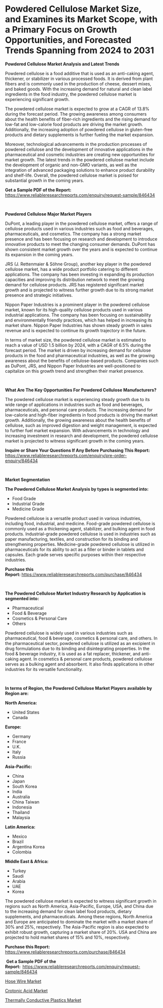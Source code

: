 <p><h1>Powdered Cellulose Market Size, and Examines its Market Scope, with a Primary Focus on Growth Opportunities, and Forecasted Trends Spanning from 2024 to 2031</h1></p><p><strong>Powdered Cellulose Market Analysis and Latest Trends</strong></p>
<p><p>Powdered cellulose is a food additive that is used as an anti-caking agent, thickener, or stabilizer in various processed foods. It is derived from plant fibers and is commonly used in the production of cheese, dessert mixes, and baked goods. With the increasing demand for natural and clean label ingredients in the food industry, the powdered cellulose market is experiencing significant growth.</p><p>The powdered cellulose market is expected to grow at a CAGR of 13.8% during the forecast period. The growing awareness among consumers about the health benefits of fiber-rich ingredients and the rising demand for low-fat and low-calorie food products are driving the market growth. Additionally, the increasing adoption of powdered cellulose in gluten-free products and dietary supplements is further fueling the market expansion.</p><p>Moreover, technological advancements in the production processes of powdered cellulose and the development of innovative applications in the pharmaceutical and cosmetic industries are creating new opportunities for market growth. The latest trends in the powdered cellulose market include the development of organic and non-GMO variants, as well as the integration of advanced packaging solutions to enhance product durability and shelf-life. Overall, the powdered cellulose market is poised for substantial growth in the coming years.</p></p>
<p><strong>Get a Sample PDF of the Report:&nbsp;</strong> <a href="https://www.reliableresearchreports.com/enquiry/request-sample/846434">https://www.reliableresearchreports.com/enquiry/request-sample/846434</a></p>
<p>&nbsp;</p>
<p><strong>Powdered Cellulose Major Market Players</strong></p>
<p><p>DuPont, a leading player in the powdered cellulose market, offers a range of cellulose products used in various industries such as food and beverages, pharmaceuticals, and cosmetics. The company has a strong market presence and has been focusing on research and development to introduce innovative products to meet the changing consumer demands. DuPont has shown consistent market growth over the years and is expected to continue its expansion in the coming years.</p><p>JRS (J. Rettenmaier & Söhne Group), another key player in the powdered cellulose market, has a wide product portfolio catering to different applications. The company has been investing in expanding its production capacities and improving its distribution network to meet the growing demand for cellulose products. JRS has registered significant market growth and is projected to witness further growth due to its strong market presence and strategic initiatives.</p><p>Nippon Paper Industries is a prominent player in the powdered cellulose market, known for its high-quality cellulose products used in various industrial applications. The company has been focusing on sustainability and environmentally friendly practices, which has helped in increasing its market share. Nippon Paper Industries has shown steady growth in sales revenue and is expected to continue its growth trajectory in the future.</p><p>In terms of market size, the powdered cellulose market is estimated to reach a value of USD 1.5 billion by 2024, with a CAGR of 6.5% during the forecast period. The market is driven by increasing demand for cellulose products in the food and pharmaceutical industries, as well as the growing awareness about the benefits of cellulose-based products. Companies such as DuPont, JRS, and Nippon Paper Industries are well-positioned to capitalize on this growth trend and strengthen their market presence.</p></p>
<p>&nbsp;</p>
<p><strong>What Are The Key Opportunities For Powdered Cellulose Manufacturers?</strong></p>
<p><p>The powdered cellulose market is experiencing steady growth due to its wide range of applications in industries such as food and beverages, pharmaceuticals, and personal care products. The increasing demand for low-calorie and high-fiber ingredients in food products is driving the market growth. Additionally, the growing awareness about the health benefits of cellulose, such as improved digestion and weight management, is expected to further fuel market expansion. With advancements in technology and increasing investment in research and development, the powdered cellulose market is projected to witness significant growth in the coming years.</p></p>
<p><strong>Inquire or Share Your Questions If Any Before Purchasing This Report:</strong> <a href="https://www.reliableresearchreports.com/enquiry/pre-order-enquiry/846434">https://www.reliableresearchreports.com/enquiry/pre-order-enquiry/846434</a></p>
<p>&nbsp;</p>
<p><strong>Market Segmentation</strong></p>
<p><strong>The Powdered Cellulose Market Analysis by types is segmented into:</strong></p>
<p><ul><li>Food Grade</li><li>Industrial Grade</li><li>Medicine Grade</li></ul></p>
<p><p>Powdered cellulose is a versatile product used in various industries, including food, industrial, and medicine. Food-grade powdered cellulose is commonly used as a thickening agent, stabilizer, and bulking agent in food products. Industrial-grade powdered cellulose is used in industries such as paper manufacturing, textiles, and construction for its binding and strengthening properties. Medicine-grade powdered cellulose is utilized in pharmaceuticals for its ability to act as a filler or binder in tablets and capsules. Each grade serves specific purposes within their respective industries.</p></p>
<p><strong>Purchase this Report:&nbsp;</strong><a href="https://www.reliableresearchreports.com/purchase/846434">https://www.reliableresearchreports.com/purchase/846434</a></p>
<p>&nbsp;</p>
<p><strong>The Powdered Cellulose Market Industry Research by Application is segmented into:</strong></p>
<p><ul><li>Pharmaceutical</li><li>Food & Beverage</li><li>Cosmetics & Personal Care</li><li>Others</li></ul></p>
<p><p>Powdered cellulose is widely used in various industries such as pharmaceutical, food & beverage, cosmetics & personal care, and others. In the pharmaceutical sector, powdered cellulose is utilized as an excipient in drug formulations due to its binding and disintegrating properties. In the food & beverage industry, it is used as a fat replacer, thickener, and anti-caking agent. In cosmetics & personal care products, powdered cellulose serves as a bulking agent and absorbent. It also finds applications in other industries for its versatile functionality.</p></p>
<p>&nbsp;</p>
<p><strong>In terms of Region, the Powdered Cellulose Market Players available by Region are:</strong></p>
<p>
    <p> <strong> North America: </strong>
        <ul>
            <li>United States</li>
            <li>Canada</li>
        </ul>
        </p> 
    <p> <strong> Europe: </strong>
        <ul>
            <li>Germany</li>
            <li>France</li>
            <li>U.K.</li>
            <li>Italy</li>
            <li>Russia</li>
        </ul>
        </p> 
    <p> <strong> Asia-Pacific: </strong>
        <ul>
            <li>China</li>
            <li>Japan</li>
            <li>South Korea</li>
            <li>India</li>
            <li>Australia</li>
            <li>China Taiwan</li>
            <li>Indonesia</li>
            <li>Thailand</li>
            <li>Malaysia</li>
        </ul>
        </p> 
    <p> <strong> Latin America: </strong>
        <ul>
            <li>Mexico</li>
            <li>Brazil</li>
            <li>Argentina Korea</li>
            <li>Colombia</li>
        </ul>
        </p> 
    <p> <strong> Middle East & Africa: </strong>
        <ul>
            <li>Turkey</li>
            <li>Saudi</li>
            <li>Arabia</li>
            <li>UAE</li>
            <li>Korea</li>
        </ul>
    </p>
    </p>
<p><p>The powdered cellulose market is expected to witness significant growth in regions such as North America, Asia-Pacific, Europe, USA, and China due to the increasing demand for clean label food products, dietary supplements, and pharmaceuticals. Among these regions, North America and Europe are anticipated to dominate the market with a market share of 30% and 25%, respectively. The Asia-Pacific region is also expected to exhibit robust growth, capturing a market share of 20%. USA and China are projected to hold market shares of 15% and 10%, respectively.</p></p>
<p><strong>Purchase this Report: </strong><a href="https://www.reliableresearchreports.com/purchase/846434">https://www.reliableresearchreports.com/purchase/846434</a></p>
<p>&nbsp;<strong>Get a Sample PDF of the Report:&nbsp;&nbsp;</strong><a href="https://www.reliableresearchreports.com/enquiry/request-sample/846434">https://www.reliableresearchreports.com/enquiry/request-sample/846434</a></p>
<p><strong></strong></p>
<p><p><a href="https://github.com/joannagoyvaerts/Market-Research-Report-List-1/blob/main/hose-wire-market.md">Hose Wire Market</a></p><p><a href="https://github.com/Hazelklievgspy6vdcsmu106w/Market-Research-Report-List-1/blob/main/crotonic-acid-market.md">Crotonic Acid Market</a></p><p><a href="https://github.com/lubmix/Market-Research-Report-List-1/blob/main/thermally-conductive-plastics-market.md">Thermally Conductive Plastics Market</a></p></p>